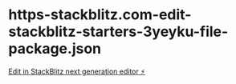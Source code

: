 # https-stackblitz.com-edit-stackblitz-starters-3yeyku-file-package.json

[Edit in StackBlitz next generation editor ⚡️](https://stackblitz.com/~/github.com/RX010/https-stackblitz.com-edit-stackblitz-starters-3yeyku-file-package.json)